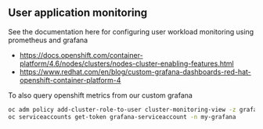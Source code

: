 ## User application monitoring

See the documentation here for configuring user workload monitoring using prometheus and grafana

- https://docs.openshift.com/container-platform/4.6/nodes/clusters/nodes-cluster-enabling-features.html
- https://www.redhat.com/en/blog/custom-grafana-dashboards-red-hat-openshift-container-platform-4


To also query openshift metrics from our custom grafana
```bash
oc adm policy add-cluster-role-to-user cluster-monitoring-view -z grafana-serviceaccount
oc serviceaccounts get-token grafana-serviceaccount -n my-grafana
```
